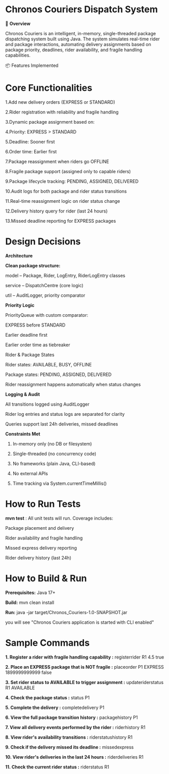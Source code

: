 # Chronos Couriers Dispatch System

🚀 **Overview**

Chronos Couriers is an intelligent, in-memory, single-threaded package dispatching system built using Java. The system simulates real-time rider and package interactions, automating delivery assignments based on package priority, deadlines, rider availability, and fragile handling capabilities.

📦 Features Implemented

# Core Functionalities

1.Add new delivery orders (EXPRESS or STANDARD)

2.Rider registration with reliability and fragile handling

3.Dynamic package assignment based on:

4.Priority: EXPRESS > STANDARD

5.Deadline: Sooner first

6.Order time: Earlier first

7.Package reassignment when riders go OFFLINE

8.Fragile package support (assigned only to capable riders)

9.Package lifecycle tracking: PENDING, ASSIGNED, DELIVERED

10.Audit logs for both package and rider status transitions

11.Real-time reassignment logic on rider status change

12.Delivery history query for rider (last 24 hours)

13.Missed deadline reporting for EXPRESS packages

# Design Decisions

**Architecture**

**Clean package structure:**

model – Package, Rider, LogEntry, RiderLogEntry classes

service – DispatchCentre (core logic)

util – AuditLogger, priority comparator

**Priority Logic**

PriorityQueue with custom comparator:

EXPRESS before STANDARD

Earlier deadline first

Earlier order time as tiebreaker

Rider & Package States

Rider states: AVAILABLE, BUSY, OFFLINE

Package states: PENDING, ASSIGNED, DELIVERED

Rider reassignment happens automatically when status changes

**Logging & Audit**

All transitions logged using AuditLogger

Rider log entries and status logs are separated for clarity

Queries support last 24h deliveries, missed deadlines

**Constraints Met**

1) In-memory only (no DB or filesystem)

2) Single-threaded (no concurrency code)

3) No frameworks (plain Java, CLI-based)

4) No external APIs

5) Time tracking via System.currentTimeMillis()

# How to Run Tests
**mvn test** :
All unit tests will run. Coverage includes:

Package placement and delivery

Rider availability and fragile handling

Missed express delivery reporting

Rider delivery history (last 24h)

# How to Build & Run

**Prerequisites:**
Java 17+

**Build:**
mvn clean install

**Run:**
java -jar target/Chronos_Couriers-1.0-SNAPSHOT.jar

you will see "Chronos Couriers application is started with CLI enabled"

# Sample Commands

**1. Register a rider with fragile handling capability :**
registerrider R1 4.5 true

**2. Place an EXPRESS package that is NOT fragile :**
placeorder P1 EXPRESS 1899999999999 false

 **3. Set rider status to AVAILABLE to trigger assignment :**
updateriderstatus R1 AVAILABLE

**4. Check the package status :**
status P1

**5. Complete the delivery :**
completedelivery P1

**6. View the full package transition history :**
packagehistory P1

**7. View all delivery events performed by the rider :**
riderhistory R1

**8. View rider's availability transitions :**
riderstatushistory R1

**9. Check if the delivery missed its deadline :**
missedexpress

**10. View rider's deliveries in the last 24 hours :**
riderdeliveries R1

**11. Check the current rider status :**
riderstatus R1
